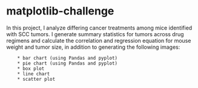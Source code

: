 # matplotlib-challenge

In this project, I analyze differing cancer treatments among mice identified with SCC tumors. I generate summary statistics for tumors across drug regimens and calculate the correlation and regression equation for mouse weight and tumor size, in addition to generating the following images:

        * bar chart (using Pandas and pyplot)
        * pie chart (using Pandas and pyplot)
        * box plot
        * line chart
        * scatter plot
